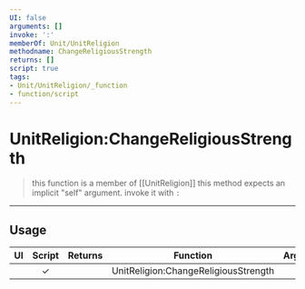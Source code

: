 ```yaml
---
UI: false
arguments: []
invoke: ':'
memberOf: Unit/UnitReligion
methodname: ChangeReligiousStrength
returns: []
script: true
tags:
- Unit/UnitReligion/_function
- function/script
---
```

# UnitReligion:ChangeReligiousStrength
> this function is a member of [[UnitReligion]]
> this method expects an implicit "self" argument. invoke it with `:`
-----
## Usage
|  UI | Script | Returns | Function | Arguments |
|:---:|:------:|-------:|:--------:|:---------|
| |✓||UnitReligion:ChangeReligiousStrength||
